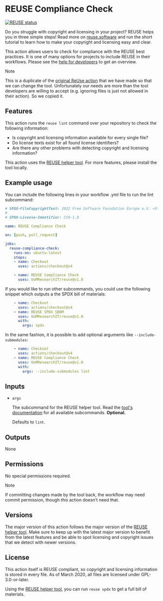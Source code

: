 <!--
SPDX-FileCopyrightText: 2020 Free Software Foundation Europe e.V. <https://fsfe.org>

SPDX-License-Identifier: GPL-3.0-or-later
-->

# REUSE Compliance Check

[![REUSE status](https://api.reuse.software/badge/github.com/fsfe/reuse-action)](https://api.reuse.software/info/github.com/fsfe/reuse-action)

Do you struggle with copyright and licensing in your project? REUSE helps you in three simple steps! Read more on [reuse.software](https://reuse.software) and run the short tutorial to learn how to make your copyright and licensing easy and clear.

This action allows users to check for compliance with the REUSE best practices. It is one of many options for projects to include REUSE in their workflows. Please see the [help for developers](https://reuse.software/dev/) to get an overview.

> [!NOTE]
> This is a duplicate of the [original ReUse action](/fsfe/reuse-action) that we have made so that we can change the tool.  Unfortunately our needs are more than the tool developers are willing to accept (e.g. ignoring files is just not allowed in their action). So we copied it.

## Features

This action runs the `reuse lint` command over your repository to check the following information:

* Is copyright and licensing information available for every single file?
* Do license texts exist for all found license identifiers?
* Are there any other problems with detecting copyright and licensing information?

This action uses the [REUSE helper tool](https://github.com/fsfe/reuse-tool). For more features, please install the tool locally.

## Example usage

You can include the following lines in your workflow .yml file to run the lint subcommand:

```yml
# SPDX-FileCopyrightText: 2022 Free Software Foundation Europe e.V. <https://fsfe.org>
#
# SPDX-License-Identifier: CC0-1.0

name: REUSE Compliance Check

on: [push, pull_request]

jobs:
  reuse-compliance-check:
    runs-on: ubuntu-latest
    steps:
    - name: Checkout
      uses: actions/checkout@v4

    - name: REUSE Compliance Check
      uses: UoMResearchIT/reuse@v1.0
```

If you would like to run other subcommands, you could use the following snippet which outputs a the SPDX bill of materials:

```yml
    - name: Checkout
      uses: actions/checkout@v4
    - name: REUSE SPDX SBOM
      uses: UoMResearchIT/reuse@v1.0
      with:
        args: spdx
```

In the same fashion, it is possible to add optional arguments like `--include-submodules`:

```yml
    - name: Checkout
      uses: actions/checkout@v4
    - name: REUSE Compliance Check
      uses: UoMResearchIT/reuse@v1.0
      with:
        args: --include-submodules lint
```

## Inputs
* `args`

  The subcommand for the REUSE helper tool. Read the [tool's documentation](https://reuse.readthedocs.io/) for all available subcommands.
  **Optional.**

  Defaults to `lint`.

## Outputs
None

## Permissions
No special permissions required.

> [!NOTE]
> If committing changes made by the tool back, the workflow may need commit permission, though _this_ action doesn't need that.

## Versions

The major version of this action follows the major version of the [REUSE helper tool](https://github.com/fsfe/reuse-tool). Make sure to keep up with the latest major version to benefit from the latest features and be able to spot licensing and copyright issues that we detect with newer versions.

## License

This action itself is REUSE compliant, so copyright and licensing information is stored in every file. As of March 2020, all files are licensed under GPL-3.0-or-later.

Using the [REUSE helper tool](https://github.com/fsfe/reuse-tool), you can run `reuse spdx` to get a full bill of materials.